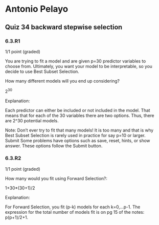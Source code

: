 # Antonio Pelayo
## Quiz 34 backward stepwise selection 
### 6.3.R1
1/1 point (graded)

You are trying to fit a model and are given p=30 predictor variables to choose 
from. Ultimately, you want your model to be interpretable, so you decide to use
Best Subset Selection.

How many different models will you end up considering?
 
2<sup>30</sup>
 
Explanation:

Each predictor can either be included or not included in the model. That means 
that for each of the 30 variables there are two options. Thus, there are 2^30 
potential models.

Note: Don’t ever try to fit that many models! It is too many and that is why 
Best Subset Selection is rarely used in practice for say p=10 or larger.
Submit Some problems have options such as save, reset, hints, or show answer. 
These options follow the Submit button.


### 6.3.R2
1/1 point (graded)

How many would you fit using Forward Selection?:

1+30*(30+1)/2
 
Explanation:

For Forward Selection, you fit (p-k) models for each k=0,...p-1. The expression 
for the total number of models fit is on pg 15 of the notes: p(p+1)/2+1.
